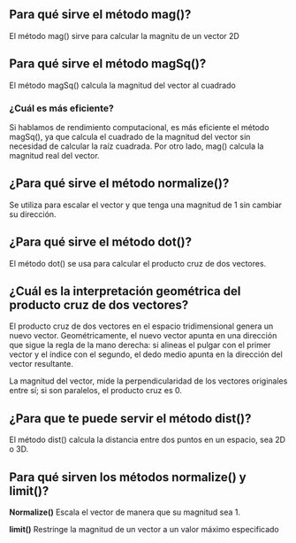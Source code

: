 ## Para qué sirve el método mag()?

El método mag() sirve para calcular la magnitu de un vector 2D

## Para qué sirve el método magSq()?

El método magSq() calcula la magnitud del vector al cuadrado

### ¿Cuál es más eficiente?

Si hablamos de rendimiento computacional, es más eficiente el método magSq(), ya que calcula el cuadrado 
de la magnitud del vector sin necesidad de calcular la raíz cuadrada. Por otro lado, mag() calcula la 
magnitud real del vector.

## ¿Para qué sirve el método normalize()?

Se utiliza para escalar el vector y que tenga una magnitud de 1 sin cambiar su dirección.

## ¿Para qué sirve el método dot()?

El método dot() se usa para calcular el producto cruz de dos vectores.

## ¿Cuál es la interpretación geométrica del producto cruz de dos vectores?

El producto cruz de dos vectores en el espacio tridimensional genera un nuevo vector. Geométricamente, el
nuevo vector apunta en una dirección que sigue la regla de la mano derecha: si alineas el pulgar con el 
primer vector y el índice con el segundo, el dedo medio apunta en la dirección del vector resultante.

La magnitud del vector, mide la perpendicularidad de los vectores originales entre sí; si son paralelos,
el producto cruz es 0.

## ¿Para que te puede servir el método dist()?

El método dist() calcula la distancia entre dos puntos en un espacio, sea 2D o 3D.

## Para qué sirven los métodos normalize() y limit()?

**Normalize()**  Escala el vector de manera que su magnitud sea 1.

**limit()**  Restringe la magnitud de un vector a un valor máximo especificado
